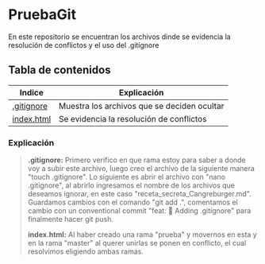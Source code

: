 # PruebaGit
En este repositorio se encuentran los archivos dinde se evidencia la resolución de conflictos y el uso del .gitignore

## Tabla de contenidos
| Indice | Explicación  |
|--|--|
| [.gitignore](https://github.com/Sarasofia1214/PruebaGit/blob/master/.gitignore)| Muestra los archivos que se deciden ocultar |
| [index.html](https://github.com/Sarasofia1214/PruebaGit/blob/master/index.html)| Se evidencia la resolución de conflictos |


### Explicación
>**.gitignore:** Primero verifico en que rama estoy para saber a donde voy a subir este archivo, luego creo el archivo de la siguiente manera "touch .gitignore".
>Lo siguiente es abrir el archivo con "nano .gitignore", al abrirlo ingresamos el nombre de los archivos que deseamos ignorar, en este caso "receta_secreta_Cangreburger.md".
>Guardamos cambios con el comando "git add .", comentamos el cambio con un conventional commit "feat: :memo: Adding .gitignore" para finalmente hacer git push.
>
>**index.html:** Al haber creado una rama "prueba" y movernos en esta y en la rama "master" al querer unirlas se ponen en conflicto, el cual resolvimos eligiendo ambas ramas. 
